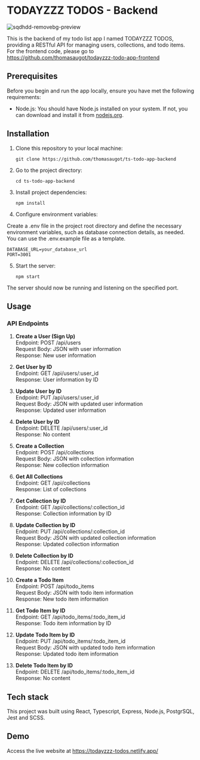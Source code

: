 # TODAYZZZ TODOS - Backend

![sqdhdd-removebg-preview](https://github.com/thomasaugot/ts-todo-app-backend/assets/117474095/90ca361c-80a0-4e39-85f1-e11d0fa501e0)


This is the backend of my todo list app I named TODAYZZZ TODOS, providing a RESTful API for managing users, collections, and todo items. <br>
For the frontend code, please go to https://github.com/thomasaugot/todayzzz-todo-app-frontend

## Prerequisites

Before you begin and run the app locally, ensure you have met the following requirements:

- Node.js: You should have Node.js installed on your system. If not, you can download and install it from [nodejs.org](https://nodejs.org/).

## Installation

1. Clone this repository to your local machine:

   ```shell
   git clone https://github.com/thomasaugot/ts-todo-app-backend
   ```

2. Go to the project directory:

   ```shell
   cd ts-todo-app-backend
   ```

3. Install project dependencies:

   ```shell
   npm install
   ```

4. Configure environment variables:

Create a .env file in the project root directory and define the necessary environment variables, such as database connection details, as needed. You can use the .env.example file as a template.

```shell
DATABASE_URL=your_database_url
PORT=3001
```

5. Start the server:

   ```shell
   npm start
   ```

The server should now be running and listening on the specified port.

## Usage

### API Endpoints

1. <b>Create a User (Sign Up)</b><br>
   Endpoint: POST /api/users <br>
   Request Body: JSON with user information<br>
   Response: New user information

2. <b>Get User by ID</b><br>
   Endpoint: GET /api/users/:user_id<br>
   Response: User information by ID

3. <b>Update User by ID</b><br>
   Endpoint: PUT /api/users/:user_id<br>
   Request Body: JSON with updated user information<br>
   Response: Updated user information

4. <b>Delete User by ID</b><br>
   Endpoint: DELETE /api/users/:user_id<br>
   Response: No content

5. <b>Create a Collection</b><br>
   Endpoint: POST /api/collections<br>
   Request Body: JSON with collection information<br>
   Response: New collection information

6. <b>Get All Collections</b><br>
   Endpoint: GET /api/collections<br>
   Response: List of collections

7. <b>Get Collection by ID</b><br>
   Endpoint: GET /api/collections/:collection_id<br>
   Response: Collection information by ID

8. <b>Update Collection by ID</b><br>
   Endpoint: PUT /api/collections/:collection_id<br>
   Request Body: JSON with updated collection information<br>
   Response: Updated collection information

9. <b>Delete Collection by ID</b><br>
   Endpoint: DELETE /api/collections/:collection_id<br>
   Response: No content

10. <b>Create a Todo Item</b><br>
    Endpoint: POST /api/todo_items<br>
    Request Body: JSON with todo item information<br>
    Response: New todo item information

11. <b>Get Todo Item by ID</b><br>
    Endpoint: GET /api/todo_items/:todo_item_id<br>
    Response: Todo item information by ID

12. <b>Update Todo Item by ID</b><br>
    Endpoint: PUT /api/todo_items/:todo_item_id<br>
    Request Body: JSON with updated todo item information<br>
    Response: Updated todo item information

13. <b>Delete Todo Item by ID</b><br>
    Endpoint: DELETE /api/todo_items/:todo_item_id<br>
    Response: No content

## Tech stack

This project was built using React, Typescript, Express, Node.js, PostgrSQL, Jest and SCSS.

## Demo

Access the live website at https://todayzzz-todos.netlify.app/
